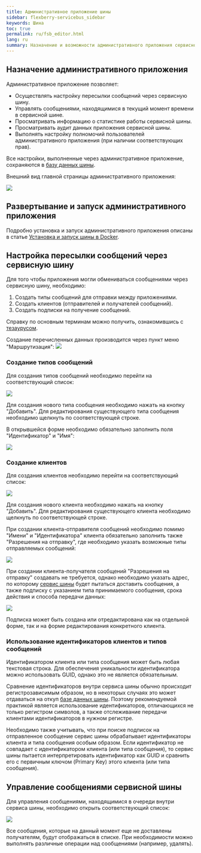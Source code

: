 ```yaml
---
title: Административное приложение шины
sidebar: flexberry-servicebus_sidebar
keywords: Шина
toc: true
permalink: ru/fsb_editor.html
lang: ru
summary: Назначение и возможности административного приложения сервисной шины.
---
```


## Назначение административного приложения

Административное приложение позволяет:

* Осуществлять настройку пересылки сообщений через сервисную шину.
* Управлять сообщениями, находящимися в текущий момент времени в сервисной шине.
* Просматривать информацию о статистике работы сервисной шины.
* Просматривать аудит данных приложения сервисной шины.
* Выполнять настройку полномочий пользователей административного приложения (при наличии соответствующих прав).

Все настройки, выполненные через административное приложение, сохраняются в [базу данных шины](https://flexberry.github.io/ru/fsb_database.html).

Внешний вид главной страницы административного приложения:

![](/images/pages/products/flexberry-servicebus/components/index.png)

## Развертывание и запуск административного приложения

Подробно установка и запуск административного приложения описаны в статье [Установка и запуск шины в Docker](https://flexberry.github.io/ru/fsb_installation.html).

## Настройка пересылки сообщений через сервисную шину

Для того чтобы приложения могли обмениваться сообщениями через сервисную шину, необходимо:

1. Создать типы сообщений для отправки между приложениями.
2. Создать клиентов (отправителей и получателей сообщений).
3. Создать подписки на получение сообщений.

Справку по основным терминам можно получить, ознакомившись с [тезаурусом](https://flexberry.github.io/ru/fsb_thesaurus.html).

Создание перечисленных данных производится через пункт меню "Маршрутизация":
![](/images/pages/products/flexberry-servicebus/components/routing.png)

###	Создание типов сообщений

Для создания типов сообщений необходимо перейти на соответствующий список:

![](/images/pages/products/flexberry-servicebus/components/message-type-list.png)

Для создания нового типа сообщения необходимо нажать на кнопку "Добавить". Для редактирования существующего типа сообщения необходимо щелкнуть по соответствующей строке.

В открывшейся форме необходимо обязательно заполнить поля "Идентификатор" и "Имя":

![](/images/pages/products/flexberry-servicebus/components/message-type-edit.png)

###	Создание клиентов

Для создания клиентов необходимо перейти на соответствующий список:

![](/images/pages/products/flexberry-servicebus/components/clients-list.png)

Для создания нового клиента необходимо нажать на кнопку "Добавить". Для редактирования существующего клиента необходимо щелкнуть по соответствующей строке.

При создании клиента-отправителя сообщений необходимо помимо "Имени" и "Идентификатора" клиента обязательно заполнить также "Разрешения на отправку", где необходимо указать возможные типы отправляемых сообщений:

![](/images/pages/products/flexberry-servicebus/components/clients-sender-edit.png)

При создании клиента-получателя сообщений "Разрешения на отправку" создавать не требуется, однако необходимо указать адрес, по которому [сервис шины](https://flexberry.github.io/ru/fsb_service.html) будет пытаться доставить сообщения, а также подписку с указанием типа принимаемого сообщения, срока действия и способа передачи данных:

![](/images/pages/products/flexberry-servicebus/components/clients-receiver-edit.png)

Подписка может быть создана или отредактирована как на отдельной форме, так и на форме редактирования конкретного клиента.

### Использование идентификаторов клиентов и типов сообщений

Идентификатором клиента или типа сообщения может быть любая текстовая строка. Для обеспечения уникальности идентификатора можно использовать GUID, однако это не является обязательным.

Сравнение идентификаторов внутри сервиса шины обычно происходит регистрозависимым образом, но в некоторых случаях это может отдаваться на откуп [базе данных шины](https://flexberry.github.io/ru/fsb_database.html). Поэтому рекомендуемой практикой является использование идентификаторов, отличающихся не только регистром символов, а также отслеживание передачи клиентами идентификаторов в нужном регистре.

Необходимо также учитывать, что при поиске подписок на отправленное сообщение сервис шины обрабатывает идентификаторы клиента и типа сообщения особым образом. Если идентификатор не совпадает с идентификатором клиента (или типа сообщения), то сервис шины пытается интерпретировать идентификатор как GUID и сравнить его с первичным ключом (Primary Key) этого клиента (или типа сообщения).

## Управление сообщениями сервисной шины

Для управления сообщениями, находящимися в очереди внутри сервиса шины, необходимо открыть соответствующий список:

![](/images/pages/products/flexberry-servicebus/components/messages-list.png)

Все сообщения, которые на данный момент еще не доставлены получателям, будут отображаться в списке. При необходимости можно выполнять различные операции над сообщениями (например, удалять).
